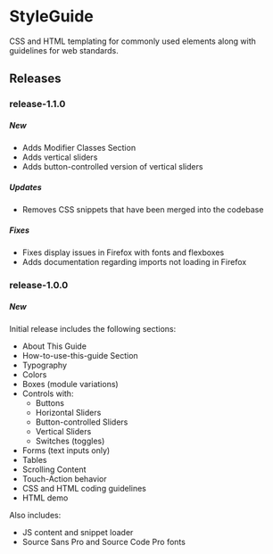 StyleGuide
==========

CSS and HTML templating for commonly used elements along with guidelines for web standards.

## Releases

### release-1.1.0

##### New

* Adds Modifier Classes Section
* Adds vertical sliders
* Adds button-controlled version of vertical sliders

##### Updates

* Removes CSS snippets that have been merged into the codebase

##### Fixes

* Fixes display issues in Firefox with fonts and flexboxes
* Adds documentation regarding imports not loading in Firefox

### release-1.0.0

##### New

Initial release includes the following sections:
* About This Guide
* How-to-use-this-guide Section
* Typography
* Colors
* Boxes (module variations)
* Controls with:
  * Buttons
  * Horizontal Sliders
  * Button-controlled Sliders
  * Vertical Sliders
  * Switches (toggles)
* Forms (text inputs only)
* Tables
* Scrolling Content
* Touch-Action behavior
* CSS and HTML coding guidelines
* HTML demo

Also includes:
* JS content and snippet loader
* Source Sans Pro and Source Code Pro fonts
